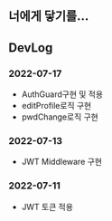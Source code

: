 ## 너에게 닿기를...

## DevLog

### 2022-07-17

- AuthGuard구현 및 적용
- editProfile로직 구현
- pwdChange로직 구현

### 2022-07-13

- JWT Middleware 구현

### 2022-07-11

- JWT 토큰 적용

